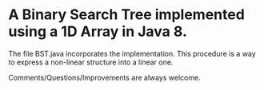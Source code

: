 # A Binary Search Tree implemented using a 1D Array in Java 8.


The file BST.java incorporates the implementation. This procedure is a way to express a non-linear structure into a linear one. 

Comments/Questions/Improvements are always welcome.
